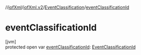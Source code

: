 //[iofXml](../../../index.md)/[iofXml.v2](../index.md)/[EventClassification](index.md)/[eventClassificationId](event-classification-id.md)

# eventClassificationId

[jvm]\
protected open var [eventClassificationId](event-classification-id.md): [EventClassificationId](../-event-classification-id/index.md)
